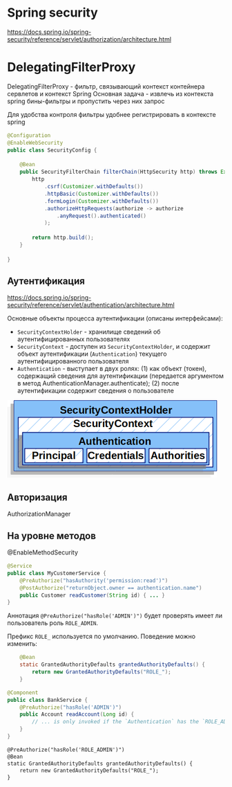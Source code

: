 # Spring security

https://docs.spring.io/spring-security/reference/servlet/authorization/architecture.html

# DelegatingFilterProxy
DelegatingFilterProxy - фильтр, связывающий контекст контейнера сервлетов и контекст Spring
Основная задача - извлечь из контекста spring бины-фильтры и пропустить через них запрос

Для удобства контроля фильтры удобнее регистрировать в контексте spring

```java
@Configuration
@EnableWebSecurity
public class SecurityConfig {

    @Bean
    public SecurityFilterChain filterChain(HttpSecurity http) throws Exception {
        http
            .csrf(Customizer.withDefaults())
            .httpBasic(Customizer.withDefaults())
            .formLogin(Customizer.withDefaults())
            .authorizeHttpRequests(authorize -> authorize
                .anyRequest().authenticated()
            );

        return http.build();
    }

}
```

## Аутентификация 
https://docs.spring.io/spring-security/reference/servlet/authentication/architecture.html

Основные объекты процесса аутентификации (описаны интерфейсами):
- `SecurityContextHolder` - хранилище сведений об аутентифицированных пользователях
- `SecurityContext` - доступен из `SecurityContextHolder`, и содержит объект аутентификации (`Authentication`) текущего
аутентифицированного пользователя
- `Authentication` - выступает в двух ролях: (1) как объект (токен), содержащий сведения для аутентификации (передается 
аргументом в метод AuthenticationManager.authenticate); (2) после аутентификации содержит сведения о пользователе

![Изображение](securitycontextholder.png)


## Авторизация

AuthorizationManager



## На уровне методов

@EnableMethodSecurity

```java
@Service
public class MyCustomerService {
    @PreAuthorize("hasAuthority('permission:read')")
    @PostAuthorize("returnObject.owner == authentication.name")
    public Customer readCustomer(String id) { ... }
}
```

Аннотация `@PreAuthorize("hasRole('ADMIN')")` будет проверять имеет ли пользователь роль `ROLE_ADMIN`.

Префикс `ROLE_` используется по умолчанию. Поведение можно изменить:
```java
    @Bean
    static GrantedAuthorityDefaults grantedAuthorityDefaults() {
        return new GrantedAuthorityDefaults("ROLE_");
    }
```

```java
@Component
public class BankService {
	@PreAuthorize("hasRole('ADMIN')")
	public Account readAccount(Long id) {
        // ... is only invoked if the `Authentication` has the `ROLE_ADMIN` authority
	}
}
```


    @PreAuthorize("hasRole('ROLE_ADMIN')")
    @Bean
    static GrantedAuthorityDefaults grantedAuthorityDefaults() {
        return new GrantedAuthorityDefaults("ROLE_");
    }


